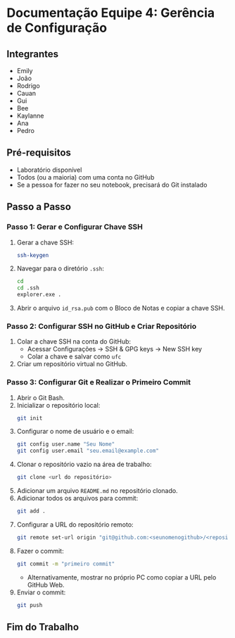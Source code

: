 # Documentação Equipe 4: Gerência de Configuração

## Integrantes
- Emily
- João
- Rodrigo
- Cauan
- Gui
- Bee
- Kaylanne
- Ana
- Pedro

## Pré-requisitos
- Laboratório disponível
- Todos (ou a maioria) com uma conta no GitHub
- Se a pessoa for fazer no seu notebook, precisará do Git instalado

## Passo a Passo

### Passo 1: Gerar e Configurar Chave SSH
1. Gerar a chave SSH:
   ```bash
   ssh-keygen
   ```
2. Navegar para o diretório `.ssh`:
   ```bash
   cd
   cd .ssh
   explorer.exe .
   ```
3. Abrir o arquivo `id_rsa.pub` com o Bloco de Notas e copiar a chave SSH.

### Passo 2: Configurar SSH no GitHub e Criar Repositório
1. Colar a chave SSH na conta do GitHub:
   - Acessar Configurações -> SSH & GPG keys -> New SSH key
   - Colar a chave e salvar como `ufc`
2. Criar um repositório virtual no GitHub.

### Passo 3: Configurar Git e Realizar o Primeiro Commit
1. Abrir o Git Bash.
2. Inicializar o repositório local:
   ```bash
   git init
   ```
3. Configurar o nome de usuário e o email:
   ```bash
   git config user.name "Seu Nome"
   git config user.email "seu.email@example.com"
   ```
4. Clonar o repositório vazio na área de trabalho:
   ```bash
   git clone <url do repositório>
   ```
5. Adicionar um arquivo `README.md` no repositório clonado.
6. Adicionar todos os arquivos para commit:
   ```bash
   git add .
   ```
7. Configurar a URL do repositório remoto:
   ```bash
   git remote set-url origin "git@github.com:<seunomenogithub>/<repositorioqvccriou>.git"
   ```
8. Fazer o commit:
   ```bash
   git commit -m "primeiro commit"
   ```
   - Alternativamente, mostrar no próprio PC como copiar a URL pelo GitHub Web.
9. Enviar o commit:
   ```bash
   git push
   ```

## Fim do Trabalho
